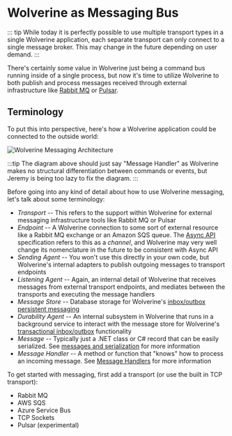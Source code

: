 # Wolverine as Messaging Bus

::: tip
While today it is perfectly possible to use multiple transport types in a single Wolverine application, each
separate transport can only connect to a single message broker. This may change in the future depending
on user demand.
:::

There's certainly some value in Wolverine just being a command bus running inside of a single process, but now
it's time to utilize Wolverine to both publish and process messages received through external infrastructure like [Rabbit MQ](https://www.rabbitmq.com/)
or [Pulsar](https://pulsar.apache.org/).

## Terminology

To put this into perspective, here's how a Wolverine application could be connected to the outside world:

![Wolverine Messaging Architecture](/WolverineMessaging.png)

:::tip
The diagram above should just say "Message Handler" as Wolverine makes no structural differentiation between commands or events, but Jeremy is being too lazy to fix the diagram.
:::

Before going into any kind of detail about how to use Wolverine messaging, let's talk about some terminology:

* *Transport* -- This refers to the support within Wolverine for external messaging infrastructure tools like Rabbit MQ or Pulsar
* *Endpoint* -- A Wolverine connection to some sort of external resource like a Rabbit MQ exchange or an Amazon SQS queue. The [Async API](https://www.asyncapi.com/) specification refers to this as a *channel*, and Wolverine may very well change its nomenclature in the future to be consistent with Async API
* *Sending Agent* -- You won't use this directly in your own code, but Wolverine's internal adapters to publish outgoing messages to transport endpoints
* *Listening Agent* -- Again, an internal detail of Wolverine that receives messages from external transport endpoints, and mediates between the transports and executing the message handlers
* *Message Store* -- Database storage for Wolverine's [inbox/outbox persistent messaging](/guide/persistence/)
* *Durability Agent* -- An internal subsystem in Wolverine that runs in a background service to interact with the message store for Wolverine's [transactional inbox/outbox](https://microservices.io/patterns/data/transactional-outbox.html) functionality
* *Message* -- Typically just a .NET class or C# record that can be easily serialized. See [messages and serialization](/guide/messages) for more information
* *Message Handler* -- A method or function that "knows" how to process an incoming message. See [Message Handlers](/guide/handlers/) for more information

To get started with messaging, first add a transport (or use the built in TCP transport):

* Rabbit MQ
* AWS SQS
* Azure Service Bus
* TCP Sockets
* Pulsar (experimental)
